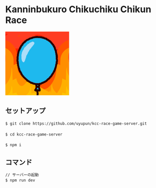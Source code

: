 # Kanninbukuro Chikuchiku Chikun Race

<img src="assets/app_icon.png" width="200px">

## セットアップ

```bash
$ git clone https://github.com/uyupun/kcc-race-game-server.git

$ cd kcc-race-game-server

$ npm i
```

## コマンド

```bash
// サーバーの起動
$ npm run dev
```
